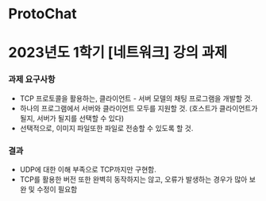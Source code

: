 # ProtoChat

# 2023년도 1학기 [네트워크] 강의 과제

### 과제 요구사항
- TCP 프로토콜을 활용하는, 클라이언트 - 서버 모델의 채팅 프로그램을 개발할 것.
- 하나의 프로그램에서 서버와 클라이언트 모두를 지원할 것. (호스트가 클라이언트가 될지, 서버가 될지를 선택할 수 있다)
- 선택적으로, 이미지 파일또한 파일로 전송할 수 있도록 할 것.

### 결과
- UDP에 대한 이해 부족으로 TCP까지만 구현함.
- TCP를 활용한 버전 또한 완벽히 동작하지는 않고, 오류가 발생하는 경우가 많아 보완 및 수정이 필요함
